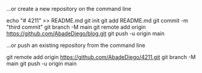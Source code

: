 …or create a new repository on the command line

echo "# 4211" >> README.md
git init
git add README.md
git commit -m "third commit"
git branch -M main
git remote add origin https://github.com/AbadeDiego/blog.git
git push -u origin main

…or push an existing repository from the command line

git remote add origin https://github.com/AbadeDiego/4211.git
git branch -M main
git push -u origin main